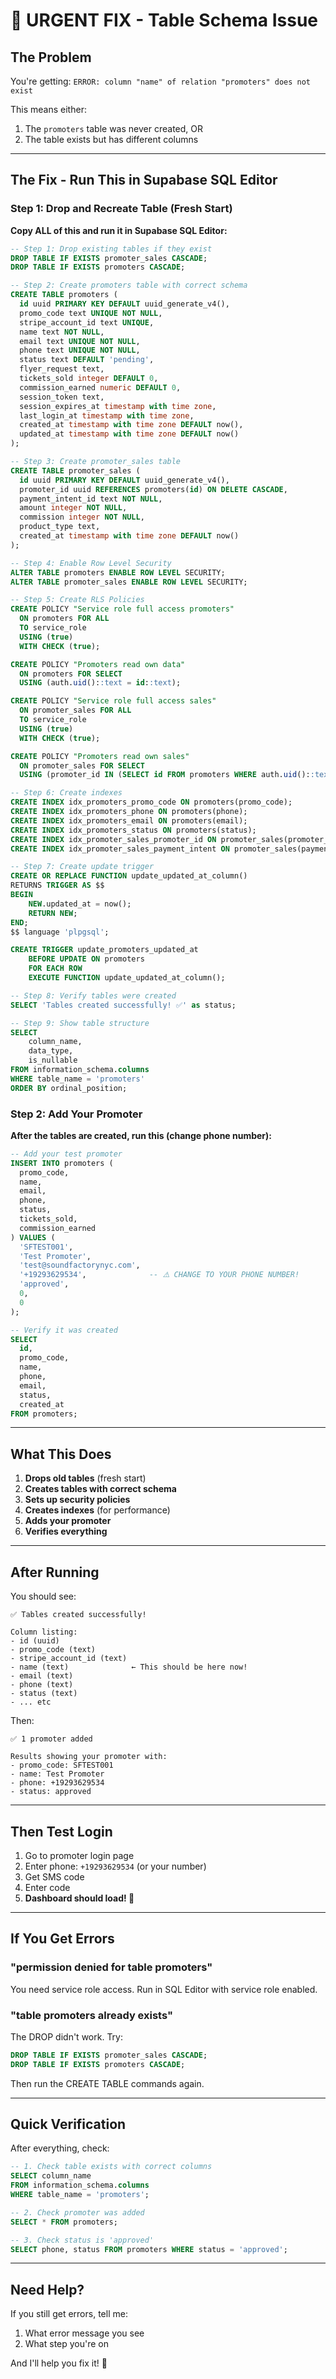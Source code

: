# 🚨 URGENT FIX - Table Schema Issue

## The Problem

You're getting: `ERROR: column "name" of relation "promoters" does not exist`

This means either:
1. The `promoters` table was never created, OR
2. The table exists but has different columns

---

## The Fix - Run This in Supabase SQL Editor

### Step 1: Drop and Recreate Table (Fresh Start)

**Copy ALL of this and run it in Supabase SQL Editor:**

```sql
-- Step 1: Drop existing tables if they exist
DROP TABLE IF EXISTS promoter_sales CASCADE;
DROP TABLE IF EXISTS promoters CASCADE;

-- Step 2: Create promoters table with correct schema
CREATE TABLE promoters (
  id uuid PRIMARY KEY DEFAULT uuid_generate_v4(),
  promo_code text UNIQUE NOT NULL,
  stripe_account_id text UNIQUE,
  name text NOT NULL,
  email text UNIQUE NOT NULL,
  phone text UNIQUE NOT NULL,
  status text DEFAULT 'pending',
  flyer_request text,
  tickets_sold integer DEFAULT 0,
  commission_earned numeric DEFAULT 0,
  session_token text,
  session_expires_at timestamp with time zone,
  last_login_at timestamp with time zone,
  created_at timestamp with time zone DEFAULT now(),
  updated_at timestamp with time zone DEFAULT now()
);

-- Step 3: Create promoter_sales table
CREATE TABLE promoter_sales (
  id uuid PRIMARY KEY DEFAULT uuid_generate_v4(),
  promoter_id uuid REFERENCES promoters(id) ON DELETE CASCADE,
  payment_intent_id text NOT NULL,
  amount integer NOT NULL,
  commission integer NOT NULL,
  product_type text,
  created_at timestamp with time zone DEFAULT now()
);

-- Step 4: Enable Row Level Security
ALTER TABLE promoters ENABLE ROW LEVEL SECURITY;
ALTER TABLE promoter_sales ENABLE ROW LEVEL SECURITY;

-- Step 5: Create RLS Policies
CREATE POLICY "Service role full access promoters" 
  ON promoters FOR ALL 
  TO service_role 
  USING (true) 
  WITH CHECK (true);

CREATE POLICY "Promoters read own data" 
  ON promoters FOR SELECT 
  USING (auth.uid()::text = id::text);

CREATE POLICY "Service role full access sales" 
  ON promoter_sales FOR ALL 
  TO service_role 
  USING (true) 
  WITH CHECK (true);

CREATE POLICY "Promoters read own sales" 
  ON promoter_sales FOR SELECT 
  USING (promoter_id IN (SELECT id FROM promoters WHERE auth.uid()::text = id::text));

-- Step 6: Create indexes
CREATE INDEX idx_promoters_promo_code ON promoters(promo_code);
CREATE INDEX idx_promoters_phone ON promoters(phone);
CREATE INDEX idx_promoters_email ON promoters(email);
CREATE INDEX idx_promoters_status ON promoters(status);
CREATE INDEX idx_promoter_sales_promoter_id ON promoter_sales(promoter_id);
CREATE INDEX idx_promoter_sales_payment_intent ON promoter_sales(payment_intent_id);

-- Step 7: Create update trigger
CREATE OR REPLACE FUNCTION update_updated_at_column()
RETURNS TRIGGER AS $$
BEGIN
    NEW.updated_at = now();
    RETURN NEW;
END;
$$ language 'plpgsql';

CREATE TRIGGER update_promoters_updated_at
    BEFORE UPDATE ON promoters
    FOR EACH ROW
    EXECUTE FUNCTION update_updated_at_column();

-- Step 8: Verify tables were created
SELECT 'Tables created successfully! ✅' as status;

-- Step 9: Show table structure
SELECT 
    column_name, 
    data_type, 
    is_nullable
FROM information_schema.columns
WHERE table_name = 'promoters'
ORDER BY ordinal_position;
```

### Step 2: Add Your Promoter

**After the tables are created, run this (change phone number):**

```sql
-- Add your test promoter
INSERT INTO promoters (
  promo_code,
  name,
  email,
  phone,
  status,
  tickets_sold,
  commission_earned
) VALUES (
  'SFTEST001',
  'Test Promoter',
  'test@soundfactorynyc.com',
  '+19293629534',              -- ⚠️ CHANGE TO YOUR PHONE NUMBER!
  'approved',
  0,
  0
);

-- Verify it was created
SELECT 
  id,
  promo_code,
  name,
  phone,
  email,
  status,
  created_at
FROM promoters;
```

---

## What This Does

1. **Drops old tables** (fresh start)
2. **Creates tables with correct schema**
3. **Sets up security policies**
4. **Creates indexes** (for performance)
5. **Adds your promoter**
6. **Verifies everything**

---

## After Running

You should see:
```
✅ Tables created successfully!

Column listing:
- id (uuid)
- promo_code (text)
- stripe_account_id (text)
- name (text)              ← This should be here now!
- email (text)
- phone (text)
- status (text)
- ... etc
```

Then:
```
✅ 1 promoter added

Results showing your promoter with:
- promo_code: SFTEST001
- name: Test Promoter
- phone: +19293629534
- status: approved
```

---

## Then Test Login

1. Go to promoter login page
2. Enter phone: `+19293629534` (or your number)
3. Get SMS code
4. Enter code
5. **Dashboard should load! 🎉**

---

## If You Get Errors

### "permission denied for table promoters"
You need service role access. Run in SQL Editor with service role enabled.

### "table promoters already exists"
The DROP didn't work. Try:
```sql
DROP TABLE IF EXISTS promoter_sales CASCADE;
DROP TABLE IF EXISTS promoters CASCADE;
```
Then run the CREATE TABLE commands again.

---

## Quick Verification

After everything, check:

```sql
-- 1. Check table exists with correct columns
SELECT column_name 
FROM information_schema.columns 
WHERE table_name = 'promoters';

-- 2. Check promoter was added
SELECT * FROM promoters;

-- 3. Check status is 'approved'
SELECT phone, status FROM promoters WHERE status = 'approved';
```

---

## Need Help?

If you still get errors, tell me:
1. What error message you see
2. What step you're on

And I'll help you fix it! 🚀